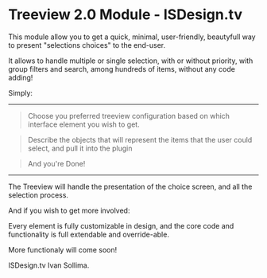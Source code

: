 Treeview 2.0 Module - ISDesign.tv
========

This module allow you to get a quick, minimal, user-friendly, beautyfull
way to present "selections choices" to the end-user.

It allows to handle multiple or single selection, with or without priority, with group filters and search, among hundreds
of items, without any code adding!

Simply:

*******
> Choose you preferred treeview configuration based on which interface element you wish to get. 

> Describe the objects that will represent the items that the user could select, and pull it into the plugin

> And you're Done!

*******

The Treeview will handle the presentation of the choice screen, and all the selection process.


And if you wish to get more involved:

Every element is fully customizable in design, and the core code and functionality is full extendable and override-able.

More functionaly will come soon!


ISDesign.tv
Ivan Sollima.

